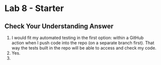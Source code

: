 # Lab 8 - Starter

## Check Your Understanding Answer

1. I would fit my automated testing in the first option: within a GitHub action when I push code into the repo (on a separate branch first). That way the tests built in the repo will be able to access and check my code.
2. Yes.
3. 